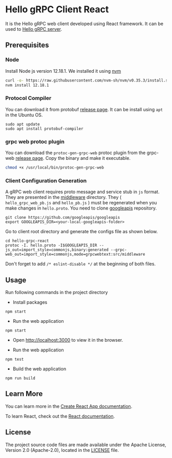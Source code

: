 # Hello gRPC Client React

It is the Hello gRPC web client developed using React framework. It can be used to [Hello gRPC server](https://github.com/digital-worx/hello-grpc-node).

## Prerequisites

### Node

Install Node js version 12.18.1. We installed it using [nvm](https://github.com/nvm-sh/nvm)

```bash
curl -o- https://raw.githubusercontent.com/nvm-sh/nvm/v0.35.3/install.sh | bash
nvm install 12.18.1
```

### Protocol Compiler

You can download it from protobuf [release page](https://github.com/protocolbuffers/protobuf/releases). It can be install using `apt` in the Ubuntu OS.

```
sudo apt update
sudo apt install protobuf-compiler
```

### grpc web protoc plugin

You can download the `protoc-gen-grpc-web` protoc plugin from the grpc-web [release page](https://github.com/grpc/grpc-web/releases). Copy the binary and make it executable.

```bash
chmod +x /usr/local/bin/protoc-gen-grpc-web
```

### Client Configuration Generation

A gRPC web client requires proto message and service stub in `js` format. They are presented in the [middleware](src/middleware) directory. They ( `hello_grpc_web_pb.js` and `hello_pb.js` ) must be regenerated when you make changes in `hello.proto`. You need to clone [googleapis](https://github.com/googleapis/googleapis) repository.

```
git clone https://github.com/googleapis/googleapis
export GOOGLEAPIS_DIR=<your-local-googleapis-folder>
```

Go to client root directory and generate the configs file as shown below.

```
cd hello-grpc-react
protoc -I. hello.proto -I$GOOGLEAPIS_DIR --js_out=import_style=commonjs,binary:generated --grpc-web_out=import_style=commonjs,mode=grpcwebtext:src/middleware
```

Don't forget to add `/* eslint-disable */` at the beginning of both files.

## Usage

Run following commands in the project directory

- Install packages

```
npm start
```

- Run the web application

```
npm start
```

- Open [http://localhost:3000](http://localhost:3000) to view it in the browser.

- Run the web application

```
npm test
```

- Build the web application

```
npm run build
```

## Learn More

You can learn more in the [Create React App documentation](https://facebook.github.io/create-react-app/docs/getting-started).

To learn React, check out the [React documentation](https://reactjs.org/).

## License

The project source code files are made available under the Apache License, Version 2.0 (Apache-2.0), located in the [LICENSE](LICENSE) file.
